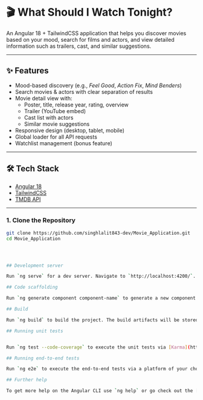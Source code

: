 # 🎬 What Should I Watch Tonight?

An Angular 18 + TailwindCSS application that helps you discover movies based on your mood, search for films and actors, and view detailed information such as trailers, cast, and similar suggestions.

---

## ✨ Features
- Mood-based discovery (e.g., *Feel Good*, *Action Fix*, *Mind Benders*)
- Search movies & actors with clear separation of results
- Movie detail view with:
  - Poster, title, release year, rating, overview
  - Trailer (YouTube embed)
  - Cast list with actors
  - Similar movie suggestions
- Responsive design (desktop, tablet, mobile)
- Global loader for all API requests
- Watchlist management (bonus feature)

---

## 🛠️ Tech Stack
- [Angular 18](https://angular.io/)
- [TailwindCSS](https://tailwindcss.com/)
- [TMDB API](https://developers.themoviedb.org/3)

---

### 1. Clone the Repository
```bash
git clone https://github.com/singhlalit843-dev/Movie_Application.git
cd Movie_Application




## Development server

Run `ng serve` for a dev server. Navigate to `http://localhost:4200/`. The application will automatically reload if you change any of the source files.

## Code scaffolding

Run `ng generate component component-name` to generate a new component. You can also use `ng generate directive|pipe|service|class|guard|interface|enum|module`.

## Build

Run `ng build` to build the project. The build artifacts will be stored in the `dist/` directory.

## Running unit tests


Run `ng test --code-coverage` to execute the unit tests via [Karma](https://karma-runner.github.io).

## Running end-to-end tests

Run `ng e2e` to execute the end-to-end tests via a platform of your choice. To use this command, you need to first add a package that implements end-to-end testing capabilities.

## Further help

To get more help on the Angular CLI use `ng help` or go check out the [Angular CLI Overview and Command Reference](https://angular.dev/tools/cli) page.
